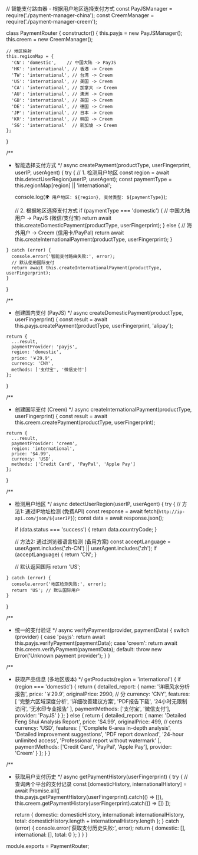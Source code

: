 // 智能支付路由器 - 根据用户地区选择支付方式
const PayJSManager = require('./payment-manager-china');
const CreemManager = require('./payment-manager-creem');

class PaymentRouter {
  constructor() {
    this.payjs = new PayJSManager();
    this.creem = new CreemManager();
    
    // 地区映射
    this.regionMap = {
      'CN': 'domestic',    // 中国大陆 -> PayJS
      'HK': 'international', // 香港 -> Creem  
      'TW': 'international', // 台湾 -> Creem
      'US': 'international', // 美国 -> Creem
      'CA': 'international', // 加拿大 -> Creem
      'AU': 'international', // 澳洲 -> Creem
      'GB': 'international', // 英国 -> Creem
      'DE': 'international', // 德国 -> Creem
      'JP': 'international', // 日本 -> Creem
      'KR': 'international', // 韩国 -> Creem
      'SG': 'international'  // 新加坡 -> Creem
    };
  }

  /**
   * 智能选择支付方式
   */
  async createPayment(productType, userFingerprint, userIP, userAgent) {
    try {
      // 1. 检测用户地区
      const region = await this.detectUserRegion(userIP, userAgent);
      const paymentType = this.regionMap[region] || 'international';
      
      console.log(`🌍 用户地区: ${region}, 支付类型: ${paymentType}`);

      // 2. 根据地区选择支付方式
      if (paymentType === 'domestic') {
        // 中国大陆用户 -> PayJS (微信/支付宝)
        return await this.createDomesticPayment(productType, userFingerprint);
      } else {
        // 海外用户 -> Creem (信用卡/PayPal)
        return await this.createInternationalPayment(productType, userFingerprint);
      }

    } catch (error) {
      console.error('智能支付路由失败:', error);
      // 默认使用国际支付
      return await this.createInternationalPayment(productType, userFingerprint);
    }
  }

  /**
   * 创建国内支付 (PayJS)
   */
  async createDomesticPayment(productType, userFingerprint) {
    const result = await this.payjs.createPayment(productType, userFingerprint, 'alipay');
    
    return {
      ...result,
      paymentProvider: 'payjs',
      region: 'domestic',
      price: '￥29.9',
      currency: 'CNY',
      methods: ['支付宝', '微信支付']
    };
  }

  /**
   * 创建国际支付 (Creem)
   */
  async createInternationalPayment(productType, userFingerprint) {
    const result = await this.creem.createPayment(productType, userFingerprint);
    
    return {
      ...result,
      paymentProvider: 'creem',
      region: 'international', 
      price: '$4.99',
      currency: 'USD',
      methods: ['Credit Card', 'PayPal', 'Apple Pay']
    };
  }

  /**
   * 检测用户地区
   */
  async detectUserRegion(userIP, userAgent) {
    try {
      // 方法1: 通过IP地址检测 (免费API)
      const response = await fetch(`http://ip-api.com/json/${userIP}`);
      const data = await response.json();
      
      if (data.status === 'success') {
        return data.countryCode;
      }

      // 方法2: 通过浏览器语言检测 (备用方案)
      const acceptLanguage = userAgent.includes('zh-CN') || userAgent.includes('zh');
      if (acceptLanguage) {
        return 'CN';
      }

      // 默认返回国际
      return 'US';

    } catch (error) {
      console.error('地区检测失败:', error);
      return 'US'; // 默认国际用户
    }
  }

  /**
   * 统一的支付验证
   */
  async verifyPayment(provider, paymentData) {
    switch (provider) {
      case 'payjs':
        return await this.payjs.verifyPayment(paymentData);
      case 'creem':
        return await this.creem.verifyPayment(paymentData);
      default:
        throw new Error('Unknown payment provider');
    }
  }

  /**
   * 获取产品信息 (多地区版本)
   */
  getProducts(region = 'international') {
    if (region === 'domestic') {
      return {
        detailed_report: {
          name: '详细风水分析报告',
          price: '￥29.9',
          originalPrice: 2990, // 分
          currency: 'CNY',
          features: [
            '完整六区域深度分析',
            '详细改善建议方案', 
            'PDF报告下载',
            '24小时无限制访问',
            '无水印专业报告'
          ],
          paymentMethods: ['支付宝', '微信支付'],
          provider: 'PayJS'
        }
      };
    } else {
      return {
        detailed_report: {
          name: 'Detailed Feng Shui Analysis Report',
          price: '$4.99',
          originalPrice: 499, // cents
          currency: 'USD',
          features: [
            'Complete 6-area in-depth analysis',
            'Detailed improvement suggestions',
            'PDF report download',
            '24-hour unlimited access',
            'Professional report without watermark'
          ],
          paymentMethods: ['Credit Card', 'PayPal', 'Apple Pay'],
          provider: 'Creem'
        }
      };
    }
  }

  /**
   * 获取用户支付历史
   */
  async getPaymentHistory(userFingerprint) {
    try {
      // 查询两个平台的支付记录
      const [domesticHistory, internationalHistory] = await Promise.all([
        this.payjs.getPaymentHistory(userFingerprint).catch(() => []),
        this.creem.getPaymentHistory(userFingerprint).catch(() => [])
      ]);

      return {
        domestic: domesticHistory,
        international: internationalHistory,
        total: domesticHistory.length + internationalHistory.length
      };
    } catch (error) {
      console.error('获取支付历史失败:', error);
      return { domestic: [], international: [], total: 0 };
    }
  }
}

module.exports = PaymentRouter;

